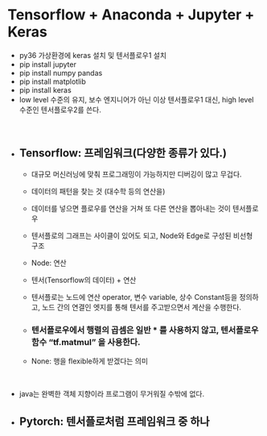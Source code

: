 # Tensorflow + Anaconda + Jupyter + Keras

- py36 가상환경에 keras 설치 및 텐서플로우1 설치
- pip install jupyter
- pip install  numpy pandas
- pip install matplotlib
- pip install keras
- low level 수준의 유지, 보수 엔지니어가 아닌 이상 텐서플로우1 대신, high level 수준인 텐서플로우2를 쓴다.

<br>

- ## Tensorflow: 프레임워크(다양한 종류가 있다.)

  - 대규모 머신러닝에 맞춰 프로그래밍이 가능하지만 디버깅이 많고 무겁다.

  - 데이터의 패턴을 찾는 것 (대수학 등의 연산을)

  - 데이터를 넣으면 플로우를 연산을 거쳐 또 다른 연산을 뽑아내는 것이 텐서플로우

  - 텐서플로의 그래프는 사이클이 있어도 되고, Node와 Edge로 구성된 비선형 구조

  - Node: 연산

  -  텐서(Tensorflow의 데이터) + 연산

  - 텐서플로는 노드에 연산 operator, 변수 variable, 상수 Constant등을 정의하고, 노드 간의 연결인 엣지를 통해 텐서를 주고받으면서 계산을 수행한다.

  - ### 텐서플로우에서 행렬의 곱셈은 일반 * 를 사용하지 않고, 텐서플로우 함수 “tf.matmul” 을 사용한다.

  - None: 행을 flexible하게 받겠다는 의미

<br>

- java는 완벽한 객체 지향이라 프로그램이 무거워질 수밖에 없다.

- ## Pytorch: 텐서플로처럼 프레임워크 중 하나